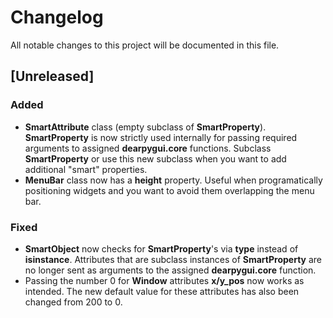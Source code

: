 # Changelog

All notable changes to this project will be documented in this file.

## [Unreleased]

### Added 

- **SmartAttribute** class (empty subclass of **SmartProperty**). **SmartProperty** is now strictly used internally for passing required arguments to assigned **dearpygui.core** functions. Subclass **SmartProperty** or use this new subclass when you want to add additional "smart" properties.
- **MenuBar** class now has a **height** property. Useful when programatically positioning widgets and you want to avoid them overlapping the menu bar.

### Fixed

- **SmartObject** now checks for **SmartProperty**'s via **type** instead of **isinstance**. Attributes that are subclass instances of **SmartProperty** are no longer sent as arguments to the assigned **dearpygui.core** function.
- Passing the number 0 for **Window** attributes **x/y_pos** now works as intended. The new default value for these attributes has also been changed from 200 to 0.
